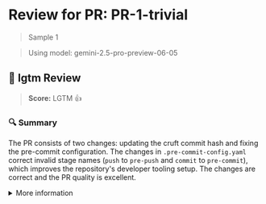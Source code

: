 # Review for PR: PR-1-trivial

> Sample 1

> Using model: gemini-2.5-pro-preview-06-05


## 🦉 lgtm Review

> **Score:** LGTM 👍

### 🔍 Summary

The PR consists of two changes: updating the cruft commit hash and fixing the pre-commit configuration. The changes in `.pre-commit-config.yaml` correct invalid stage names (`push` to `pre-push` and `commit` to `pre-commit`), which improves the repository's developer tooling setup. The changes are correct and the PR quality is excellent.

<details><summary>More information</summary>

- **Id**: `241d2c718c544bf9bb3bc32788496e4d`
- **Model**: `gemini-2.5-pro-preview-06-05`
- **Created at**: `2025-06-12T08:37:05.908571+00:00`


<details><summary>Usage summary</summary>

<details><summary>Call 1</summary>

- **Request count**: `1`
- **Request tokens**: `2393`
- **Response tokens**: `97`
- **Total tokens**: `4584`
</details>


<details><summary>Call 2</summary>

- **Request count**: `1`
- **Request tokens**: `2104`
- **Response tokens**: `97`
- **Total tokens**: `3272`
</details>

**Total tokens**: `7856`
</details>


> See the [📚 lgtm-ai repository](https://github.com/elementsinteractive/lgtm-ai) for more information about lgtm.

</details>
